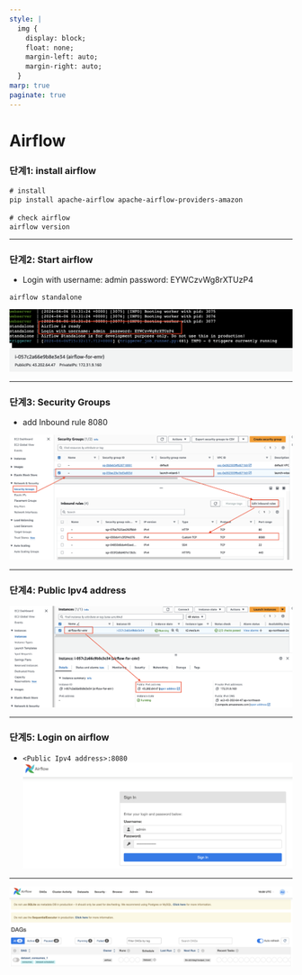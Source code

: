 ```yaml
---
style: |
  img {
    display: block;
    float: none;
    margin-left: auto;
    margin-right: auto;
  }
marp: true
paginate: true
---
```

# Airflow
### 단계1: install airflow
```shell
# install 
pip install apache-airflow apache-airflow-providers-amazon

# check airflow
airflow version
```
---
### 단계2: Start airflow
- Login with username: admin  password: EYWCzvWg8rXTUzP4
```shell
airflow standalone
```
![alt text](./img/image-9.png)

---
### 단계3: Security Groups
- add Inbound rule 8080

![alt text](./img/image-15.png)

---
### 단계4: Public Ipv4 address
![alt text](./img/image-16.png)

---
### 단계5: Login on airflow
- `<Public Ipv4 address>:8080`
![alt text](./img/image-17.png)

---
![alt text](./img/image-18.png)